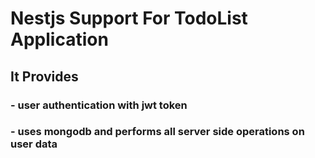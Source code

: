 # Nestjs Support For TodoList Application
## It Provides
### - user authentication with jwt token
### - uses mongodb and performs all server side operations on user data

